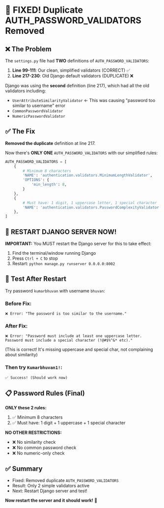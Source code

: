 # 🎉 FIXED! Duplicate AUTH_PASSWORD_VALIDATORS Removed

## ❌ The Problem

The `settings.py` file had **TWO** definitions of `AUTH_PASSWORD_VALIDATORS`:

1. **Line 99-111**: Our clean, simplified validators (CORRECT) ✅
2. **Line 217-230**: Old Django default validators (DUPLICATE) ❌

Django was using the **second** definition (line 217), which had all the old validators including:
- `UserAttributeSimilarityValidator` ← This was causing "password too similar to username" error
- `CommonPasswordValidator`
- `NumericPasswordValidator`

## ✅ The Fix

**Removed the duplicate** definition at line 217.

Now there's **ONLY ONE** `AUTH_PASSWORD_VALIDATORS` with our simplified rules:

```python
AUTH_PASSWORD_VALIDATORS = [
    {
        # Minimum 8 characters
        'NAME': 'authentication.validators.MinimumLengthValidator',
        'OPTIONS': {
            'min_length': 8,
        }
    },
    {
        # Must have: 1 digit, 1 uppercase letter, 1 special character
        'NAME': 'authentication.validators.PasswordComplexityValidator',
    },
]
```

## 🚀 RESTART DJANGO SERVER NOW!

**IMPORTANT:** You MUST restart the Django server for this to take effect:

1. Find the terminal/window running Django
2. Press `Ctrl + C` to stop
3. Restart: `python manage.py runserver 0.0.0.0:8002`

## 🧪 Test After Restart

Try password `kumarbhuvan` with username `bhuvan`:

### Before Fix:
```
❌ Error: "The password is too similar to the username."
```

### After Fix:
```
❌ Error: "Password must include at least one uppercase letter. 
Password must include a special character (!@#$%^&* etc)."
```

(This is correct! It's missing uppercase and special char, not complaining about similarity)

### Then try `Kumarbhuvan1!`:
```
✅ Success! (Should work now)
```

## 📋 Password Rules (Final)

**ONLY these 2 rules:**

1. ✅ Minimum 8 characters
2. ✅ Must have: 1 digit + 1 uppercase + 1 special character

**NO OTHER RESTRICTIONS:**
- ❌ No similarity check
- ❌ No common password check  
- ❌ No numeric-only check

## ✅ Summary

- Fixed: Removed duplicate `AUTH_PASSWORD_VALIDATORS`
- Result: Only 2 simple validators active
- Next: Restart Django server and test!

**Now restart the server and it should work!** 🎉
